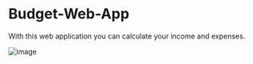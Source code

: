 # Budget-Web-App
With this web application you can calculate your income and expenses.


![image](https://user-images.githubusercontent.com/93291077/210312084-eb8b4b72-1f6f-49e0-ac77-cb7b8c4b3ec8.png)


